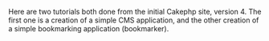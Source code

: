 Here are two tutorials both done from the initial Cakephp site, version 4.
The first one is a creation of a simple CMS application, 
and the other creation of a simple bookmarking application (bookmarker).
